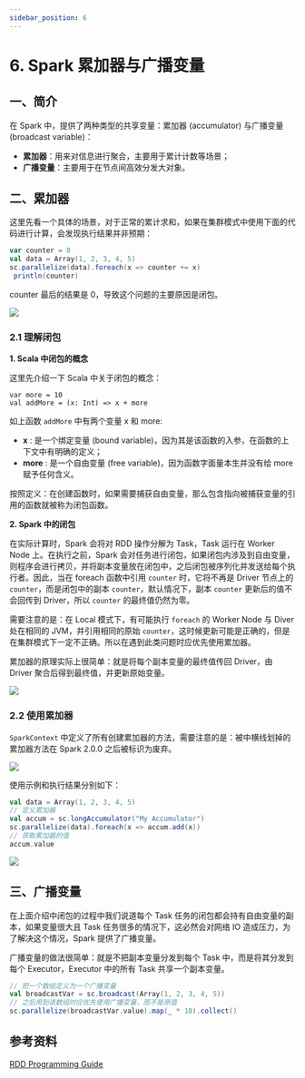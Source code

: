 ```yaml
---
sidebar_position: 6
---
```


# 6. Spark 累加器与广播变量

## 一、简介

在 Spark 中，提供了两种类型的共享变量：累加器 (accumulator) 与广播变量 (broadcast variable)：

+ **累加器**：用来对信息进行聚合，主要用于累计计数等场景；
+ **广播变量**：主要用于在节点间高效分发大对象。

## 二、累加器

这里先看一个具体的场景，对于正常的累计求和，如果在集群模式中使用下面的代码进行计算，会发现执行结果并非预期：

```scala
var counter = 0
val data = Array(1, 2, 3, 4, 5)
sc.parallelize(data).foreach(x => counter += x)
 println(counter)
```

counter 最后的结果是 0，导致这个问题的主要原因是闭包。

![](/pictures/spark-累加器1.png)



### 2.1 理解闭包

**1. Scala 中闭包的概念**

这里先介绍一下 Scala 中关于闭包的概念：

```
var more = 10
val addMore = (x: Int) => x + more
```

如上函数 `addMore` 中有两个变量 x 和 more:

- **x** : 是一个绑定变量 (bound variable)，因为其是该函数的入参，在函数的上下文中有明确的定义；
- **more** : 是一个自由变量 (free variable)，因为函数字面量本生并没有给 more 赋予任何含义。

按照定义：在创建函数时，如果需要捕获自由变量，那么包含指向被捕获变量的引用的函数就被称为闭包函数。

**2. Spark 中的闭包**

在实际计算时，Spark 会将对 RDD 操作分解为 Task，Task 运行在 Worker Node 上。在执行之前，Spark 会对任务进行闭包，如果闭包内涉及到自由变量，则程序会进行拷贝，并将副本变量放在闭包中，之后闭包被序列化并发送给每个执行者。因此，当在 foreach 函数中引用 `counter` 时，它将不再是 Driver 节点上的 `counter`，而是闭包中的副本 `counter`，默认情况下，副本 `counter` 更新后的值不会回传到 Driver，所以 `counter` 的最终值仍然为零。

需要注意的是：在 Local 模式下，有可能执行 `foreach` 的 Worker Node 与 Diver 处在相同的 JVM，并引用相同的原始 `counter`，这时候更新可能是正确的，但是在集群模式下一定不正确。所以在遇到此类问题时应优先使用累加器。

累加器的原理实际上很简单：就是将每个副本变量的最终值传回 Driver，由 Driver 聚合后得到最终值，并更新原始变量。


![](/pictures/spark-集群模式.png)

### 2.2 使用累加器

`SparkContext` 中定义了所有创建累加器的方法，需要注意的是：被中横线划掉的累加器方法在 Spark 2.0.0 之后被标识为废弃。

![](/pictures/spark-累加器方法.png)

使用示例和执行结果分别如下：

```scala
val data = Array(1, 2, 3, 4, 5)
// 定义累加器
val accum = sc.longAccumulator("My Accumulator")
sc.parallelize(data).foreach(x => accum.add(x))
// 获取累加器的值
accum.value
```

![](/pictures/spark-累加器2.png)



## 三、广播变量

在上面介绍中闭包的过程中我们说道每个 Task 任务的闭包都会持有自由变量的副本，如果变量很大且 Task 任务很多的情况下，这必然会对网络 IO 造成压力，为了解决这个情况，Spark 提供了广播变量。

广播变量的做法很简单：就是不把副本变量分发到每个 Task 中，而是将其分发到每个 Executor，Executor 中的所有 Task 共享一个副本变量。

```scala
// 把一个数组定义为一个广播变量
val broadcastVar = sc.broadcast(Array(1, 2, 3, 4, 5))
// 之后用到该数组时应优先使用广播变量，而不是原值
sc.parallelize(broadcastVar.value).map(_ * 10).collect()
```

## 参考资料

[RDD Programming Guide](http://spark.apache.org/docs/latest/rdd-programming-guide.html#rdd-programming-guide)
